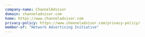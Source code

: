```yaml
---
company-name: ChannelAdvisor
domain: channeladvisor.com
home: https://www.channeladvisor.com
privacy-policy: https://www.channeladvisor.com/privacy-policy/
member-of: "Network Advertising Initiative"
---
```




